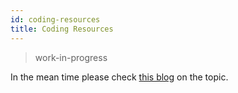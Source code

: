 ```yaml
---
id: coding-resources
title: Coding Resources
---
```


> work-in-progress

In the mean time please check [this blog](https://www.rigel.dev/kuberig-coding-resources/) on the topic.